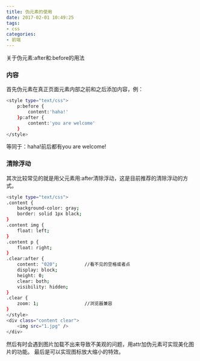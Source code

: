 ```yaml
---
title: 伪元素的使用
date: 2017-02-01 10:49:25
tags:
- css
categories:
- 前端
---
```

关于伪元素:after和:before的用法

### 内容
首先伪元素在真正页面元素内部之前和之后添加内容，例：
```bash
<style type="text/css">
    p:before {  
        content:'haha!'
    }p:after {  
        content:'you are welcome'
    }
</style>
```
等同于：haha!前后都有you are welcome!

### 清除浮动
其次比较常见的就是用父元素用:after清除浮动，这是目前推荐的清除浮动的方式。
```bash
<style type="text/css">  
.content {    
    background-color: gray;    
    border: solid 1px black;    
}  
.content img {    
    float: left;    
}  
.content p {    
    float: right;    
}  
.clear:after {    
    content: "020";          //看不见的空格或者点    
    display: block;    
    height: 0;    
    clear: both;    
    visibility: hidden;    
}  
.clear {    
    zoom: 1;                 //浏览器兼容  
}
</style>
<div class="content clear">  
    <img src="1.jpg" />
</div>
```
然后有时会遇到图片加载不出来导致不美观的问题，用attr加伪元素可实现美化图片的功能。
最后是可以实现图标放大缩小的特效。

